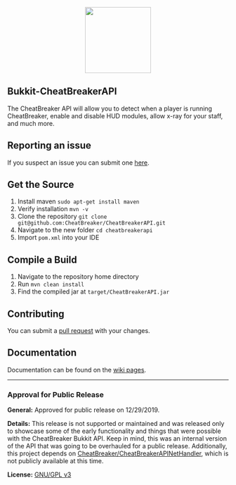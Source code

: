 
<p align="center">
    <img src="https://user-images.githubusercontent.com/3434520/59546542-3a1a4a80-8ee4-11e9-8e40-ca8832664aef.jpg" width="150" height="150"/>
</p>

## Bukkit-CheatBreakerAPI

The CheatBreaker API will allow you to detect when a player is running CheatBreaker, enable and disable HUD modules, allow x-ray for your staff, and much more.

## Reporting an issue

If you suspect an issue you can submit one [here](https://github.com/cheatbreaker/cheatbreakerapi/issues).

## Get the Source

1. Install maven `sudo apt-get install maven`
2. Verify installation `mvn -v`
3. Clone the repository `git clone git@github.com:CheatBreaker/CheatBreakerAPI.git`
4. Navigate to the new folder `cd cheatbreakerapi`
5. Import `pom.xml` into your IDE

## Compile a Build

1. Navigate to the repository home directory
2. Run `mvn clean install`
3. Find the compiled jar at `target/CheatBreakerAPI.jar`

## Contributing

You can submit a [pull request](https://github.com/CheatBreaker/CheatBreakerAPI/pulls) with your changes.

## Documentation

Documentation can be found on the [wiki pages](https://github.com/cheatbreaker/cheatbreakerapi/wiki).

---

### Approval for Public Release

**General:** Approved for public release on 12/29/2019.

**Details:** This release is not supported or maintained and was released only to showcase some of the early functionality and things that were possible with the CheatBreaker Bukkit API. Keep in mind, this was an internal version of the API that was going to be overhauled for a public release. Additionally, this project depends on [CheatBreaker/CheatBreakerAPINetHandler](https://github.com/CheatBreaker/CheatBreakerAPINetHandler), which is not publicly available at this time.

**License:** [GNU/GPL v3](https://github.com/CheatBreaker/CheatBreakerAPI/blob/master/LICENSE)
